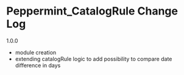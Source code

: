 Peppermint_CatalogRule Change Log
=========================

1.0.0
- module creation
- extending catalogRule logic to add possibility to compare date difference in days
